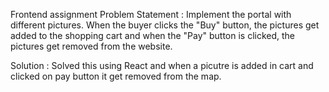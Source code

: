 Frontend assignment
Problem Statement : Implement the portal with different pictures. When the buyer clicks the "Buy" button, the pictures get added to the shopping cart and when the "Pay" button is clicked, the pictures get removed from the website.

Solution : Solved this using React and when a picutre is added in cart and clicked on pay button it get removed from the map.

